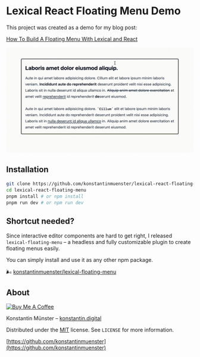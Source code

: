 # Lexical React Floating Menu Demo

This project was created as a demo for my blog post:

[How To Build A Floating Menu With Lexical and React](https://konstantin.digital/blog/how-to-build-a-floating-menu-with-lexical-react)

<img src="screenshot.gif" alt="Floating Menu built for Lexical" width="600" />

## Installation

```sh
git clone https://github.com/konstantinmuenster/lexical-react-floating-menu.git
cd lexical-react-floating-menu
pnpm install # or npm install
pnpm run dev # or npm run dev
```

## Shortcut needed?

Since interactive editor components are hard to get right, I released `lexical-floating-menu` – a headless and fully customizable plugin to create floating menus easily.

You can simply install and use it as any other npm package.

🌬️ [konstantinmuenster/lexical-floating-menu](https://github.com/konstantinmuenster/lexical-floating-menu)

## About

<a href="https://www.buymeacoffee.com/kmuenster" target="_blank"><img src="https://cdn.buymeacoffee.com/buttons/default-orange.png" alt="Buy Me A Coffee" height="41" width="174"></a>

Konstantin Münster – [konstantin.digital](https://konstantin.digital)

Distributed under the [MIT](http://showalicense.com/?fullname=Konstantin+M%C3%BCnster&year=2019#license-mit) license.
See `LICENSE` for more information.

[https://github.com/konstantinmuenster](https://github.com/konstantinmuenster)
